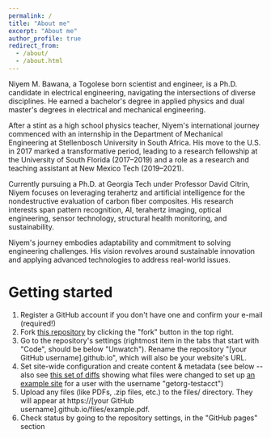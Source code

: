 ```yaml
---
permalink: /
title: "About me"
excerpt: "About me"
author_profile: true
redirect_from: 
  - /about/
  - /about.html
---
```


Niyem M. Bawana, a Togolese born scientist and engineer, is a Ph.D. candidate in electrical engineering, navigating the intersections of diverse disciplines. He earned a bachelor's degree in applied physics and dual master's degrees in electrical and mechanical engineering.

After a stint as a high school physics teacher, Niyem's international journey commenced with an internship in the Department of Mechanical Engineering at Stellenbosch University in South Africa. His move to the U.S. in 2017 marked a transformative period, leading to a research fellowship at the University of South Florida (2017–2019) and a role as a research and teaching assistant at New Mexico Tech (2019–2021).

Currently pursuing a Ph.D. at Georgia Tech under Professor David Citrin, Niyem focuses on leveraging terahertz and artificial intelligence for the nondestructive evaluation of carbon fiber composites. His research interests span pattern recognition, AI, terahertz imaging, optical engineering, sensor technology, structural health monitoring, and sustainability.

Niyem's journey embodies adaptability and commitment to solving engineering challenges. His vision revolves around sustainable innovation and applying advanced technologies to address real-world issues.


Getting started
======
1. Register a GitHub account if you don't have one and confirm your e-mail (required!)
1. Fork [this repository](https://github.com/academicpages/academicpages.github.io) by clicking the "fork" button in the top right. 
1. Go to the repository's settings (rightmost item in the tabs that start with "Code", should be below "Unwatch"). Rename the repository "[your GitHub username].github.io", which will also be your website's URL.
1. Set site-wide configuration and create content & metadata (see below -- also see [this set of diffs](http://archive.is/3TPas) showing what files were changed to set up [an example site](https://getorg-testacct.github.io) for a user with the username "getorg-testacct")
1. Upload any files (like PDFs, .zip files, etc.) to the files/ directory. They will appear at https://[your GitHub username].github.io/files/example.pdf.  
1. Check status by going to the repository settings, in the "GitHub pages" section
